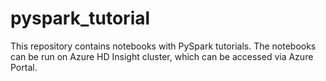 # pyspark_tutorial

This repository contains notebooks with PySpark tutorials.
The notebooks can be run on Azure HD Insight cluster, which can be accessed via Azure Portal.
